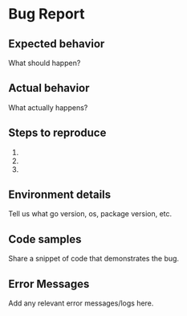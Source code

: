 # Bug Report

## Expected behavior

What should happen?

## Actual behavior

What actually happens?

## Steps to reproduce

1. 
1. 
1. 


## Environment details

Tell us what go version, os, package version, etc.

## Code samples

Share a snippet of code that demonstrates the bug.

## Error Messages

Add any relevant error messages/logs here.